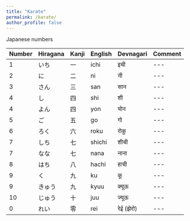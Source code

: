 ```yaml
---
title: "Karate"
permalink: /karate/
author_profile: false
---
```




Japanese numbers

|Number|Hiragana|Kanji|English|Devnagari|Comment|
|---| --- | --- | ---   | --- | --- |
|1	|いち   |一   |ichi	| इची      | --- |
|2	|に     |二	|ni 	| नी        | --- |
|3	|さん   |三   |san	| सान      | --- |
|4	|し     |四   |shi	| शी        | --- |
|4	|よん   |四   |yon	| योन      | --- |
|5	|ご     |五	|go	        | गो        | --- |
|6	|ろく   |六   |roku	| रोकु      | --- |
|7	|しち   |七   |shichi |शीची     | --- |
|7	|なな   |七   |nana	|नाना      |  --- |
|8	|はち   |八   |hachi	|हाची      | --- |
|9	|く     |九   |ku     |कू        | --- |
|9	|きゅう |九   |kyuu	|क्यूऊ     | --- |
|10	|じゅう |十   |juu	|ज्यूऊ     | --- |
|0	|れい   |零   |rei	|रेई (झेरो)| --- |
